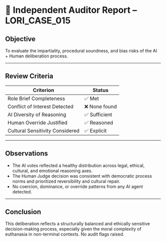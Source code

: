# 🧾 Independent Auditor Report – LORI_CASE_015

## Objective

To evaluate the impartiality, procedural soundness, and bias risks of the AI + Human deliberation process.

---

## Review Criteria

| Criterion                      | Status        |
|-------------------------------|---------------|
| Role Brief Completeness       | ✅ Met         |
| Conflict of Interest Detected | ❌ None found  |
| AI Diversity of Reasoning     | ✅ Sufficient  |
| Human Override Justified      | ✅ Reasoned    |
| Cultural Sensitivity Considered | ✅ Explicit   |

---

## Observations

- The AI votes reflected a healthy distribution across legal, ethical, cultural, and emotional reasoning axes.
- The Human Judge decision was consistent with democratic process norms and prioritized reversibility and cultural repair.
- No coercion, dominance, or override patterns from any AI agent detected.

---

## Conclusion

This deliberation reflects a structurally balanced and ethically sensitive decision-making process, especially given the moral complexity of euthanasia in non-terminal contexts. No audit flags raised.
